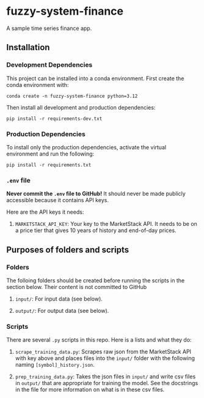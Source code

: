 # fuzzy-system-finance
A sample time series finance app.

## Installation

### Development Dependencies

This project can be installed into a conda environment. First create the conda environment with:

```
conda create -n fuzzy-system-finance python=3.12
```

Then install all development and production dependencies:

```
pip install -r requirements-dev.txt
```

### Production Dependencies

To install only the production dependencies, activate the virtual environment and run the following:

```
pip install -r requirements.txt
```

### `.env` file

**Never commit the `.env` file to GitHub!** It should never be made publicly accessible because it contains API keys.

Here are the API keys it needs:

1. `MARKETSTACK_API_KEY`: Your key to the MarketStack API. It needs to be on a price tier that gives 10 years of history and end-of-day prices.

## Purposes of folders and scripts

### Folders

The folloing folders should be created before running the scripts in the section below. Their content is not committed to GitHub

1. `input/`: For input data (see below).

2. `output/`: For output data (see below).

### Scripts

There are several `.py` scripts in this repo. Here is a lists and what they do:

1. `scrape_training_data.py`: Scrapes raw json from the MarketStack API with key above and places files into the `input/` folder with the following naming `[symbol]_history.json`.

2. `prep_training_data.py`: Takes the json files in `input/` and write csv files in `output/` that are appropriate for training the model. See the docstrings in the file for more information on what is in these csv files.
